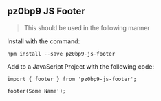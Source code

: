 ## pz0bp9 JS Footer

> This should be used in the following manner

Install with the command:

```
npm install --save pz0bp9-js-footer
```

Add to a JavaScript Project with the following code:

```javascipt
import { footer } from 'pz0bp9-js-footer';

footer(Some Name');
```
